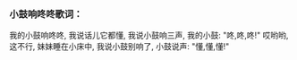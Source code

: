 

### 小鼓响咚咚歌词：

我的小鼓响咚咚, 我说话儿它都懂, 我说小鼓响三声, 我的小鼓: "咚,咚,咚!" 哎哟哟, 这不行, 妹妹睡在小床中, 我说小鼓别响了, 小鼓说声:
"懂,懂,懂!"


